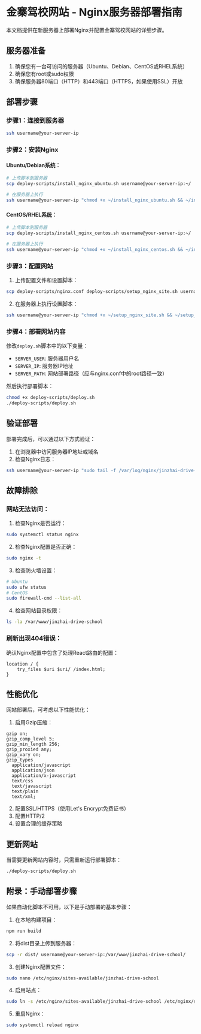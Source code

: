 # 金寨驾校网站 - Nginx服务器部署指南

本文档提供在新服务器上部署Nginx并配置金寨驾校网站的详细步骤。

## 服务器准备

1. 确保您有一台可访问的服务器（Ubuntu、Debian、CentOS或RHEL系统）
2. 确保您有root或sudo权限
3. 确保服务器80端口（HTTP）和443端口（HTTPS，如果使用SSL）开放

## 部署步骤

### 步骤1：连接到服务器

```bash
ssh username@your-server-ip
```

### 步骤2：安装Nginx

#### Ubuntu/Debian系统：
```bash
# 上传脚本到服务器
scp deploy-scripts/install_nginx_ubuntu.sh username@your-server-ip:~/

# 在服务器上执行
ssh username@your-server-ip "chmod +x ~/install_nginx_ubuntu.sh && ~/install_nginx_ubuntu.sh"
```

#### CentOS/RHEL系统：
```bash
# 上传脚本到服务器
scp deploy-scripts/install_nginx_centos.sh username@your-server-ip:~/

# 在服务器上执行
ssh username@your-server-ip "chmod +x ~/install_nginx_centos.sh && ~/install_nginx_centos.sh"
```

### 步骤3：配置网站

1. 上传配置文件和设置脚本：
```bash
scp deploy-scripts/nginx.conf deploy-scripts/setup_nginx_site.sh username@your-server-ip:~/
```

2. 在服务器上执行设置脚本：
```bash
ssh username@your-server-ip "chmod +x ~/setup_nginx_site.sh && ~/setup_nginx_site.sh"
```

### 步骤4：部署网站内容

修改`deploy.sh`脚本中的以下变量：
- `SERVER_USER`: 服务器用户名
- `SERVER_IP`: 服务器IP地址
- `SERVER_PATH`: 网站部署路径（应与nginx.conf中的root路径一致）

然后执行部署脚本：
```bash
chmod +x deploy-scripts/deploy.sh
./deploy-scripts/deploy.sh
```

## 验证部署

部署完成后，可以通过以下方式验证：

1. 在浏览器中访问服务器IP地址或域名
2. 检查Nginx日志：
```bash
ssh username@your-server-ip "sudo tail -f /var/log/nginx/jinzhai-drive-school.access.log"
```

## 故障排除

### 网站无法访问：
1. 检查Nginx是否运行：
```bash
sudo systemctl status nginx
```

2. 检查Nginx配置是否正确：
```bash
sudo nginx -t
```

3. 检查防火墙设置：
```bash
# Ubuntu
sudo ufw status
# CentOS
sudo firewall-cmd --list-all
```

4. 检查网站目录权限：
```bash
ls -la /var/www/jinzhai-drive-school
```

### 刷新出现404错误：
确认Nginx配置中包含了处理React路由的配置：
```
location / {
    try_files $uri $uri/ /index.html;
}
```

## 性能优化

网站部署后，可考虑以下性能优化：

1. 启用Gzip压缩：
```
gzip on;
gzip_comp_level 5;
gzip_min_length 256;
gzip_proxied any;
gzip_vary on;
gzip_types
  application/javascript
  application/json
  application/x-javascript
  text/css
  text/javascript
  text/plain
  text/xml;
```

2. 配置SSL/HTTPS（使用Let's Encrypt免费证书）
3. 配置HTTP/2
4. 设置合理的缓存策略

## 更新网站

当需要更新网站内容时，只需重新运行部署脚本：
```bash
./deploy-scripts/deploy.sh
```

## 附录：手动部署步骤

如果自动化脚本不可用，以下是手动部署的基本步骤：

1. 在本地构建项目：
```bash
npm run build
```

2. 将dist目录上传到服务器：
```bash
scp -r dist/ username@your-server-ip:/var/www/jinzhai-drive-school/
```

3. 创建Nginx配置文件：
```bash
sudo nano /etc/nginx/sites-available/jinzhai-drive-school
```

4. 启用站点：
```bash
sudo ln -s /etc/nginx/sites-available/jinzhai-drive-school /etc/nginx/sites-enabled/
```

5. 重启Nginx：
```bash
sudo systemctl reload nginx
```
